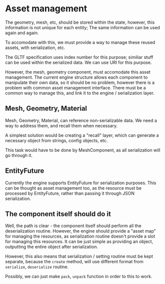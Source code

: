 # Asset management
The geometry, mesh, etc, should be stored within the state, however, this
information is not unique for each entity; The same information can be used
again and again.

To accomodate with this, we must provide a way to manage these reused assets,
with serialization, etc.

The GLTF specification uses index number for this purpose; similiar stuff can
be used within the serialized data. We can use URI for this purpose.

However, the mesh, geometry component, must accomodate this asset management.
The current engine structure allows each component to manipulate their own
data, so it should be no problem, however there is a problem with common asset
management interface. There must be a common way to manage this, and link it to
the engine / serialization layer.

## Mesh, Geometry, Material
Mesh, Geometry, Material, can reference non-serializable data. We need a way
to address them, and recall them when necessary.

A simplest solution would be creating a "recall" layer, which can generate a
necessary object from strings, config objects, etc.

This task would have to be done by MeshComponent, as all serialization will
go through it.

## EntityFuture
Currently the engine supports EntityFuture for serialization purposes. This
can be thought as asset management too, as the resource must be processed by
EntityFuture, rather than passing it through JSON serialization.

## The component itself should do it
Well, the path is clear - the component itself should perform all the
deserialization routine. However, the engine should provide a "asset map" for
managing the resources, as serialization routine doesn't provide a slot for
managing this resources. It can be just simple as providing an object,
outputting the entire object after serialization.

However, this also means that serialization / setting routine must be kept
separate, because the `create` method, will use different format from
`serialize`, `deserialize` routine.

Possibly, we can just make `pack`, `unpack` function in order to this to work.
